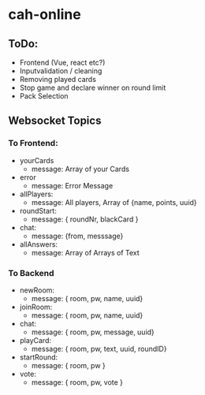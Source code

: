 # cah-online

## ToDo:
- Frontend (Vue, react etc?)
- Inputvalidation / cleaning
- Removing played cards
- Stop game and declare winner on round limit
- Pack Selection

## Websocket Topics

### To Frontend: 

- yourCards
    - message: Array of your Cards
- error 
    - message: Error Message
- allPlayers:
    - message: All players, Array of {name, points, uuid}
- roundStart: 
    - message: { roundNr, blackCard }
- chat: 
    - message: {from, messsage}
- allAnswers: 
    - message: Array of Arrays of Text

### To Backend

- newRoom:
    - message: { room, pw, name, uuid}
- joinRoom: 
    - message: { room, pw, name, uuid}
- chat: 
    - message: { room, pw, message, uuid}
- playCard:
    - message: { room, pw, text, uuid, roundID}
- startRound: 
    - message: { room, pw }
- vote: 
    - message: { room, pw, vote }
